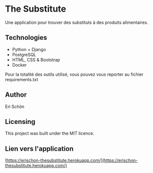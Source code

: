 # The Substitute

Une application pour trouver des substituts à des produits alimentaires.

## **Technologies**

- Python + Django
- PostgreSQL
- HTML, CSS & Bootstrap
- Docker

Pour la totalité des outils utilisé, vous pouvez vous reporter au fichier requirements.txt

## **Author**

Eri Schön

## **Licensing**

This project was built under the MIT licence.

## Lien vers l'application

[https://erischon-thesubstitute.herokuapp.com/](https://erischon-thesubstitute.herokuapp.com/)